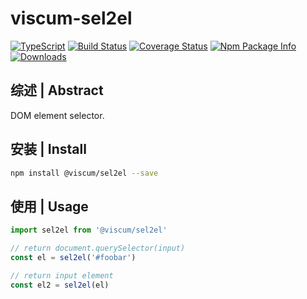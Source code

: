# viscum-sel2el

[![TypeScript](https://img.shields.io/badge/lang-typescript-blue.svg)](https://www.tslang.cn/) [![Build Status](https://travis-ci.org/yusangeng/viscum-sel2el.svg?branch=master)](https://travis-ci.org/yusangeng/viscum-sel2el) [![Coverage Status](https://coveralls.io/repos/github/yusangeng/viscum-sel2el/badge.svg?branch=master)](https://coveralls.io/github/yusangeng/viscum-sel2el?branch=master) [![Npm Package Info](https://badge.fury.io/js/viscum-sel2el.svg)](https://www.npmjs.com/package/viscum-sel2el) [![Downloads](https://img.shields.io/npm/dw/viscum-sel2el.svg?style=flat)](https://www.npmjs.com/package/viscum-sel2el)

## 综述 | Abstract

DOM element selector.

## 安装 | Install

``` bash
npm install @viscum/sel2el --save
```

## 使用 | Usage

``` ts
import sel2el from '@viscum/sel2el'

// return document.querySelector(input)
const el = sel2el('#foobar')

// return input element
const el2 = sel2el(el)
```
